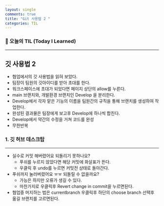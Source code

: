 ```yaml
---
layout: single
comments: true
title: "Git 사용법 2 "
categories: TIL
---
```






### 📆 오늘의 TIL (Today I Learned)

---

## 깃 사용법 2

- 협업에서의 깃 사용법을 읽혀 보았다.
- 팀장이 팀원의 깃아이디를 받아 초대를 한다.
- 워크스페이스에 초대가 되었다면 페이지 상단의 allow를 누른다.
- main 브랜치와, 개발환경 브랜치인 Develop 을 분리한다.
- Develop에서 각자 맡은 기능의 이름을 팀원간의 규칙을 통해 브랜치를 생성하여 작업한다.
- 완성된 결과물은 팀장에게 보고후 Develop에 하나씩 합친다.
- Develop에서 약간의 수정을 거쳐 코드를 완성
- 무한반복




### **1. 깃 허브 데스크탑**

---

- 실수로 커밋 해버렸어요 되돌리기 못하나요?
  - 푸쉬를 누르지 않았다면 해당 커밋에 화살표가 뜬다.
  - 우클릭 후 undo를 누르면 커밋전 상태로 돌아간다.
- 푸쉬까지 눌러버렸어요 ㅠㅠ 되돌릴 수 없을까요?
  - 가능은 하지만 오류가 생길 수 있다.
  - 마찬가지로 우클릭후 Revert change  in commit을 누르면된다.
- 협업중 머지하는 법은 currentbranch 우클릭후 하단의 choose branch 선택후 옮길 브랜치를 고르면된다.

